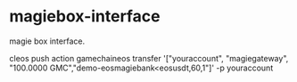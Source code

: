 # magiebox-interface
magie box interface.

cleos push action gamechaineos transfer '["youraccount", "magiegateway", "100.0000 GMC","demo-eosmagiebank<eosusdt,60,1"]' -p youraccount
